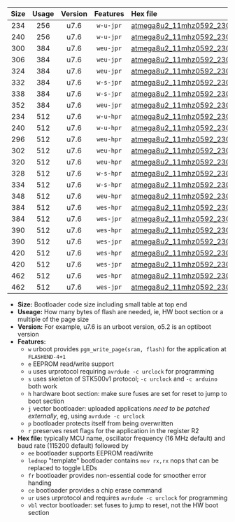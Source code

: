 |Size|Usage|Version|Features|Hex file|
|:-:|:-:|:-:|:-:|:--|
|234|256|u7.6|`w-u-jpr`|[atmega8u2_11mhz0592_230400bps_ur_vbl.hex](https://raw.githubusercontent.com/stefanrueger/urboot/main//atmega8u2_11mhz0592_230400bps_ur_vbl.hex)|
|240|256|u7.6|`w-u-jpr`|[atmega8u2_11mhz0592_230400bps_lednop_ur_vbl.hex](https://raw.githubusercontent.com/stefanrueger/urboot/main//atmega8u2_11mhz0592_230400bps_lednop_ur_vbl.hex)|
|300|384|u7.6|`weu-jpr`|[atmega8u2_11mhz0592_230400bps_ee_ur_vbl.hex](https://raw.githubusercontent.com/stefanrueger/urboot/main//atmega8u2_11mhz0592_230400bps_ee_ur_vbl.hex)|
|306|384|u7.6|`weu-jpr`|[atmega8u2_11mhz0592_230400bps_ee_lednop_ur_vbl.hex](https://raw.githubusercontent.com/stefanrueger/urboot/main//atmega8u2_11mhz0592_230400bps_ee_lednop_ur_vbl.hex)|
|324|384|u7.6|`weu-jpr`|[atmega8u2_11mhz0592_230400bps_ee_lednop_fr_ur_vbl.hex](https://raw.githubusercontent.com/stefanrueger/urboot/main//atmega8u2_11mhz0592_230400bps_ee_lednop_fr_ur_vbl.hex)|
|332|384|u7.6|`w-s-jpr`|[atmega8u2_11mhz0592_230400bps_vbl.hex](https://raw.githubusercontent.com/stefanrueger/urboot/main//atmega8u2_11mhz0592_230400bps_vbl.hex)|
|338|384|u7.6|`w-s-jpr`|[atmega8u2_11mhz0592_230400bps_lednop_vbl.hex](https://raw.githubusercontent.com/stefanrueger/urboot/main//atmega8u2_11mhz0592_230400bps_lednop_vbl.hex)|
|352|384|u7.6|`weu-jpr`|[atmega8u2_11mhz0592_230400bps_ee_lednop_fr_ce_ur_vbl.hex](https://raw.githubusercontent.com/stefanrueger/urboot/main//atmega8u2_11mhz0592_230400bps_ee_lednop_fr_ce_ur_vbl.hex)|
|234|512|u7.6|`w-u-hpr`|[atmega8u2_11mhz0592_230400bps_ur.hex](https://raw.githubusercontent.com/stefanrueger/urboot/main//atmega8u2_11mhz0592_230400bps_ur.hex)|
|240|512|u7.6|`w-u-hpr`|[atmega8u2_11mhz0592_230400bps_lednop_ur.hex](https://raw.githubusercontent.com/stefanrueger/urboot/main//atmega8u2_11mhz0592_230400bps_lednop_ur.hex)|
|296|512|u7.6|`weu-hpr`|[atmega8u2_11mhz0592_230400bps_ee_ur.hex](https://raw.githubusercontent.com/stefanrueger/urboot/main//atmega8u2_11mhz0592_230400bps_ee_ur.hex)|
|302|512|u7.6|`weu-hpr`|[atmega8u2_11mhz0592_230400bps_ee_lednop_ur.hex](https://raw.githubusercontent.com/stefanrueger/urboot/main//atmega8u2_11mhz0592_230400bps_ee_lednop_ur.hex)|
|320|512|u7.6|`weu-hpr`|[atmega8u2_11mhz0592_230400bps_ee_lednop_fr_ur.hex](https://raw.githubusercontent.com/stefanrueger/urboot/main//atmega8u2_11mhz0592_230400bps_ee_lednop_fr_ur.hex)|
|328|512|u7.6|`w-s-hpr`|[atmega8u2_11mhz0592_230400bps.hex](https://raw.githubusercontent.com/stefanrueger/urboot/main//atmega8u2_11mhz0592_230400bps.hex)|
|334|512|u7.6|`w-s-hpr`|[atmega8u2_11mhz0592_230400bps_lednop.hex](https://raw.githubusercontent.com/stefanrueger/urboot/main//atmega8u2_11mhz0592_230400bps_lednop.hex)|
|348|512|u7.6|`weu-hpr`|[atmega8u2_11mhz0592_230400bps_ee_lednop_fr_ce_ur.hex](https://raw.githubusercontent.com/stefanrueger/urboot/main//atmega8u2_11mhz0592_230400bps_ee_lednop_fr_ce_ur.hex)|
|384|512|u7.6|`wes-hpr`|[atmega8u2_11mhz0592_230400bps_ee.hex](https://raw.githubusercontent.com/stefanrueger/urboot/main//atmega8u2_11mhz0592_230400bps_ee.hex)|
|384|512|u7.6|`wes-jpr`|[atmega8u2_11mhz0592_230400bps_ee_vbl.hex](https://raw.githubusercontent.com/stefanrueger/urboot/main//atmega8u2_11mhz0592_230400bps_ee_vbl.hex)|
|390|512|u7.6|`wes-hpr`|[atmega8u2_11mhz0592_230400bps_ee_lednop.hex](https://raw.githubusercontent.com/stefanrueger/urboot/main//atmega8u2_11mhz0592_230400bps_ee_lednop.hex)|
|390|512|u7.6|`wes-jpr`|[atmega8u2_11mhz0592_230400bps_ee_lednop_vbl.hex](https://raw.githubusercontent.com/stefanrueger/urboot/main//atmega8u2_11mhz0592_230400bps_ee_lednop_vbl.hex)|
|420|512|u7.6|`wes-hpr`|[atmega8u2_11mhz0592_230400bps_ee_lednop_fr.hex](https://raw.githubusercontent.com/stefanrueger/urboot/main//atmega8u2_11mhz0592_230400bps_ee_lednop_fr.hex)|
|420|512|u7.6|`wes-jpr`|[atmega8u2_11mhz0592_230400bps_ee_lednop_fr_vbl.hex](https://raw.githubusercontent.com/stefanrueger/urboot/main//atmega8u2_11mhz0592_230400bps_ee_lednop_fr_vbl.hex)|
|462|512|u7.6|`wes-hpr`|[atmega8u2_11mhz0592_230400bps_ee_lednop_fr_ce.hex](https://raw.githubusercontent.com/stefanrueger/urboot/main//atmega8u2_11mhz0592_230400bps_ee_lednop_fr_ce.hex)|
|462|512|u7.6|`wes-jpr`|[atmega8u2_11mhz0592_230400bps_ee_lednop_fr_ce_vbl.hex](https://raw.githubusercontent.com/stefanrueger/urboot/main//atmega8u2_11mhz0592_230400bps_ee_lednop_fr_ce_vbl.hex)|

- **Size:** Bootloader code size including small table at top end
- **Useage:** How many bytes of flash are needed, ie, HW boot section or a multiple of the page size
- **Version:** For example, u7.6 is an urboot version, o5.2 is an optiboot version
- **Features:**
  + `w` urboot provides `pgm_write_page(sram, flash)` for the application at `FLASHEND-4+1`
  + `e` EEPROM read/write support
  + `u` uses urprotocol requiring `avrdude -c urclock` for programming
  + `s` uses skeleton of STK500v1 protocol; `-c urclock` and `-c arduino` both work
  + `h` hardware boot section: make sure fuses are set for reset to jump to boot section
  + `j` vector bootloader: uploaded applications *need to be patched externally*, eg, using `avrdude -c urclock`
  + `p` bootloader protects itself from being overwritten
  + `r` preserves reset flags for the application in the register R2
- **Hex file:** typically MCU name, oscillator frequency (16 MHz default) and baud rate (115200 default) followed by
  + `ee` bootloader supports EEPROM read/write
  + `lednop` "template" bootloader contains `mov rx,rx` nops that can be replaced to toggle LEDs
  + `fr` bootloader provides non-essential code for smoother error handing
  + `ce` bootloader provides a chip erase command
  + `ur` uses urprotocol and requires `avrdude -c urclock` for programming
  + `vbl` vector bootloader: set fuses to jump to reset, not the HW boot section
